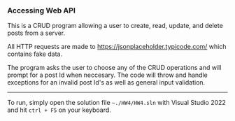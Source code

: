 ### Accessing Web API

This is a CRUD program allowing a user to create, read, update, and delete posts from a server.

All HTTP requests are made to https://jsonplaceholder.typicode.com/ which contains fake data.

The program asks the user to choose any of the CRUD operations and will prompt for a post Id when neccesary. The code 
will throw and handle exceptions for an invalid post Id's as well as general input validation.

---

To run, simply open the solution file ``~./HW4/HW4.sln`` with Visual Studio 2022 and hit ``ctrl + F5`` on your keyboard.